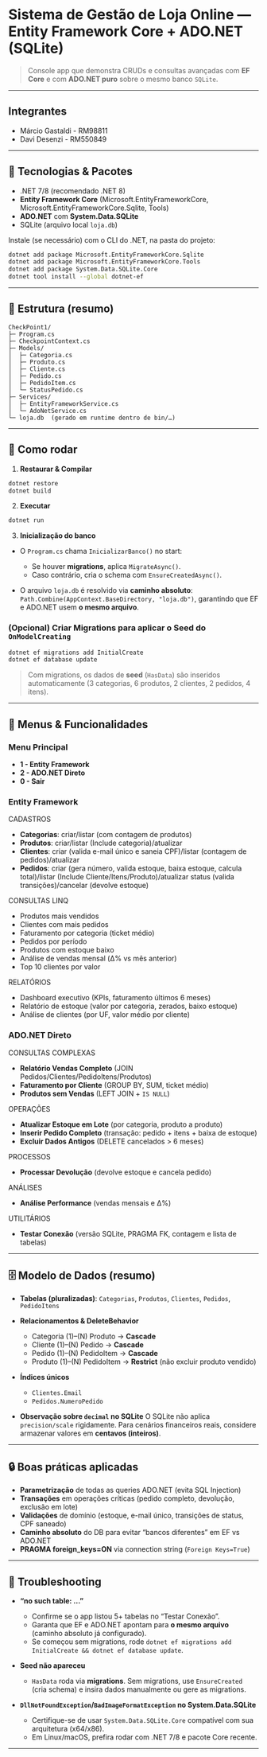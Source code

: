 # **Sistema de Gestão de Loja Online — Entity Framework Core + ADO.NET (SQLite)**

> Console app que demonstra CRUDs e consultas avançadas com **EF Core** e com **ADO.NET puro** sobre o mesmo banco `SQLite`.

---

## Integrantes

* Márcio Gastaldi - RM98811
* Davi Desenzi - RM550849

---

## 🔧 Tecnologias & Pacotes

* .NET 7/8 (recomendado .NET 8)
* **Entity Framework Core** (Microsoft.EntityFrameworkCore, Microsoft.EntityFrameworkCore.Sqlite, Tools)
* **ADO.NET** com **System.Data.SQLite**
* SQLite (arquivo local `loja.db`)

Instale (se necessário) com o CLI do .NET, na pasta do projeto:

```bash
dotnet add package Microsoft.EntityFrameworkCore.Sqlite
dotnet add package Microsoft.EntityFrameworkCore.Tools
dotnet add package System.Data.SQLite.Core
dotnet tool install --global dotnet-ef
```

---

## 📁 Estrutura (resumo)

```
CheckPoint1/
├─ Program.cs
├─ CheckpointContext.cs
├─ Models/
│  ├─ Categoria.cs
│  ├─ Produto.cs
│  ├─ Cliente.cs
│  ├─ Pedido.cs
│  ├─ PedidoItem.cs
│  └─ StatusPedido.cs
├─ Services/
│  ├─ EntityFrameworkService.cs
│  └─ AdoNetService.cs
└─ loja.db  (gerado em runtime dentro de bin/…)
```

---

## 🚀 Como rodar

1. **Restaurar & Compilar**

```bash
dotnet restore
dotnet build
```

2. **Executar**

```bash
dotnet run
```

3. **Inicialização do banco**

* O `Program.cs` chama `InicializarBanco()` no start:

  * Se houver **migrations**, aplica `MigrateAsync()`.
  * Caso contrário, cria o schema com `EnsureCreatedAsync()`.
* O arquivo `loja.db` é resolvido via **caminho absoluto**: `Path.Combine(AppContext.BaseDirectory, "loja.db")`, garantindo que EF e ADO.NET usem **o mesmo arquivo**.

### (Opcional) Criar Migrations para aplicar o Seed do `OnModelCreating`

```bash
dotnet ef migrations add InitialCreate
dotnet ef database update
```

> Com migrations, os dados de **seed** (`HasData`) são inseridos automaticamente (3 categorias, 6 produtos, 2 clientes, 2 pedidos, 4 itens).

---

## 🧭 Menus & Funcionalidades

### Menu Principal

* **1 - Entity Framework**
* **2 - ADO.NET Direto**
* **0 - Sair**

### Entity Framework

CADASTROS

* **Categorias**: criar/listar (com contagem de produtos)
* **Produtos**: criar/listar (Include categoria)/atualizar
* **Clientes**: criar (valida e-mail único e saneia CPF)/listar (contagem de pedidos)/atualizar
* **Pedidos**: criar (gera número, valida estoque, baixa estoque, calcula total)/listar (Include Cliente/Itens/Produto)/atualizar status (valida transições)/cancelar (devolve estoque)

CONSULTAS LINQ

* Produtos mais vendidos
* Clientes com mais pedidos
* Faturamento por categoria (ticket médio)
* Pedidos por período
* Produtos com estoque baixo
* Análise de vendas mensal (Δ% vs mês anterior)
* Top 10 clientes por valor

RELATÓRIOS

* Dashboard executivo (KPIs, faturamento últimos 6 meses)
* Relatório de estoque (valor por categoria, zerados, baixo estoque)
* Análise de clientes (por UF, valor médio por cliente)

### ADO.NET Direto

CONSULTAS COMPLEXAS

* **Relatório Vendas Completo** (JOIN Pedidos/Clientes/PedidoItens/Produtos)
* **Faturamento por Cliente** (GROUP BY, SUM, ticket médio)
* **Produtos sem Vendas** (LEFT JOIN + `IS NULL`)

OPERAÇÕES

* **Atualizar Estoque em Lote** (por categoria, produto a produto)
* **Inserir Pedido Completo** (transação: pedido + itens + baixa de estoque)
* **Excluir Dados Antigos** (DELETE cancelados > 6 meses)

PROCESSOS

* **Processar Devolução** (devolve estoque e cancela pedido)

ANÁLISES

* **Análise Performance** (vendas mensais e Δ%)

UTILITÁRIOS

* **Testar Conexão** (versão SQLite, PRAGMA FK, contagem e lista de tabelas)

---

## 🗄️ Modelo de Dados (resumo)

* **Tabelas (pluralizadas)**: `Categorias`, `Produtos`, `Clientes`, `Pedidos`, `PedidoItens`
* **Relacionamentos & DeleteBehavior**

  * Categoria (1)–(N) Produto → **Cascade**
  * Cliente (1)–(N) Pedido → **Cascade**
  * Pedido (1)–(N) PedidoItem → **Cascade**
  * Produto (1)–(N) PedidoItem → **Restrict** (não excluir produto vendido)
* **Índices únicos**

  * `Clientes.Email`
  * `Pedidos.NumeroPedido`
* **Observação sobre `decimal` no SQLite**
  O SQLite não aplica `precision/scale` rigidamente. Para cenários financeiros reais, considere armazenar valores em **centavos (inteiros)**.

---

## 🔒 Boas práticas aplicadas

* **Parametrização** de todas as queries ADO.NET (evita SQL Injection)
* **Transações** em operações críticas (pedido completo, devolução, exclusão em lote)
* **Validações** de domínio (estoque, e-mail único, transições de status, CPF saneado)
* **Caminho absoluto** do DB para evitar “bancos diferentes” em EF vs ADO.NET
* **PRAGMA foreign_keys=ON** via connection string (`Foreign Keys=True`)

---

## 🧪 Troubleshooting

* **“no such table: …”**

  * Confirme se o app listou 5+ tabelas no “Testar Conexão”.
  * Garanta que EF e ADO.NET apontam para **o mesmo arquivo** (caminho absoluto já configurado).
  * Se começou sem migrations, rode `dotnet ef migrations add InitialCreate && dotnet ef database update`.

* **Seed não apareceu**

  * `HasData` roda via **migrations**. Sem migrations, use `EnsureCreated` (cria schema) e insira dados manualmente ou gere as migrations.

* **`DllNotFoundException`/`BadImageFormatException` no System.Data.SQLite**

  * Certifique-se de usar `System.Data.SQLite.Core` compatível com sua arquitetura (x64/x86).
  * Em Linux/macOS, prefira rodar com .NET 7/8 e pacote Core recente.

---
